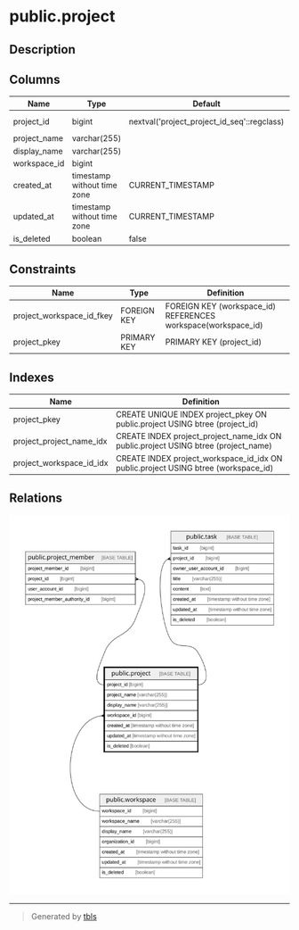# public.project

## Description

## Columns

| Name         | Type                        | Default                                     | Nullable | Children                                                                        | Parents                                 | Comment |
| ------------ | --------------------------- | ------------------------------------------- | -------- | ------------------------------------------------------------------------------- | --------------------------------------- | ------- |
| project_id   | bigint                      | nextval('project_project_id_seq'::regclass) | false    | [public.project_member](public.project_member.md) [public.task](public.task.md) |                                         |         |
| project_name | varchar(255)                |                                             | false    |                                                                                 |                                         |         |
| display_name | varchar(255)                |                                             | false    |                                                                                 |                                         |         |
| workspace_id | bigint                      |                                             | false    |                                                                                 | [public.workspace](public.workspace.md) |         |
| created_at   | timestamp without time zone | CURRENT_TIMESTAMP                           | false    |                                                                                 |                                         |         |
| updated_at   | timestamp without time zone | CURRENT_TIMESTAMP                           | false    |                                                                                 |                                         |         |
| is_deleted   | boolean                     | false                                       | false    |                                                                                 |                                         |         |

## Constraints

| Name                      | Type        | Definition                                                    |
| ------------------------- | ----------- | ------------------------------------------------------------- |
| project_workspace_id_fkey | FOREIGN KEY | FOREIGN KEY (workspace_id) REFERENCES workspace(workspace_id) |
| project_pkey              | PRIMARY KEY | PRIMARY KEY (project_id)                                      |

## Indexes

| Name                     | Definition                                                                         |
| ------------------------ | ---------------------------------------------------------------------------------- |
| project_pkey             | CREATE UNIQUE INDEX project_pkey ON public.project USING btree (project_id)        |
| project_project_name_idx | CREATE INDEX project_project_name_idx ON public.project USING btree (project_name) |
| project_workspace_id_idx | CREATE INDEX project_workspace_id_idx ON public.project USING btree (workspace_id) |

## Relations

![er](public.project.svg)

---

> Generated by [tbls](https://github.com/k1LoW/tbls)
